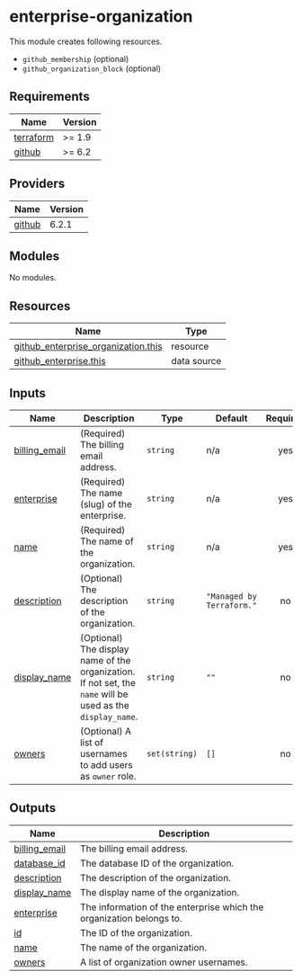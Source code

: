 # enterprise-organization

This module creates following resources.

- `github_membership` (optional)
- `github_organization_block` (optional)

<!-- BEGINNING OF PRE-COMMIT-TERRAFORM DOCS HOOK -->
## Requirements

| Name | Version |
|------|---------|
| <a name="requirement_terraform"></a> [terraform](#requirement\_terraform) | >= 1.9 |
| <a name="requirement_github"></a> [github](#requirement\_github) | >= 6.2 |

## Providers

| Name | Version |
|------|---------|
| <a name="provider_github"></a> [github](#provider\_github) | 6.2.1 |

## Modules

No modules.

## Resources

| Name | Type |
|------|------|
| [github_enterprise_organization.this](https://registry.terraform.io/providers/integrations/github/latest/docs/resources/enterprise_organization) | resource |
| [github_enterprise.this](https://registry.terraform.io/providers/integrations/github/latest/docs/data-sources/enterprise) | data source |

## Inputs

| Name | Description | Type | Default | Required |
|------|-------------|------|---------|:--------:|
| <a name="input_billing_email"></a> [billing\_email](#input\_billing\_email) | (Required) The billing email address. | `string` | n/a | yes |
| <a name="input_enterprise"></a> [enterprise](#input\_enterprise) | (Required) The name (slug) of the enterprise. | `string` | n/a | yes |
| <a name="input_name"></a> [name](#input\_name) | (Required) The name of the organization. | `string` | n/a | yes |
| <a name="input_description"></a> [description](#input\_description) | (Optional) The description of the organization. | `string` | `"Managed by Terraform."` | no |
| <a name="input_display_name"></a> [display\_name](#input\_display\_name) | (Optional) The display name of the organization. If not set, the `name` will be used as the `display_name`. | `string` | `""` | no |
| <a name="input_owners"></a> [owners](#input\_owners) | (Optional) A list of usernames to add users as `owner` role. | `set(string)` | `[]` | no |

## Outputs

| Name | Description |
|------|-------------|
| <a name="output_billing_email"></a> [billing\_email](#output\_billing\_email) | The billing email address. |
| <a name="output_database_id"></a> [database\_id](#output\_database\_id) | The database ID of the organization. |
| <a name="output_description"></a> [description](#output\_description) | The description of the organization. |
| <a name="output_display_name"></a> [display\_name](#output\_display\_name) | The display name of the organization. |
| <a name="output_enterprise"></a> [enterprise](#output\_enterprise) | The information of the enterprise which the organization belongs to. |
| <a name="output_id"></a> [id](#output\_id) | The ID of the organization. |
| <a name="output_name"></a> [name](#output\_name) | The name of the organization. |
| <a name="output_owners"></a> [owners](#output\_owners) | A list of organization owner usernames. |
<!-- END OF PRE-COMMIT-TERRAFORM DOCS HOOK -->
